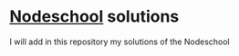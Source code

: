 # [Nodeschool](http://nodeschool.io/) solutions

I will add in this repository my solutions of the Nodeschool
